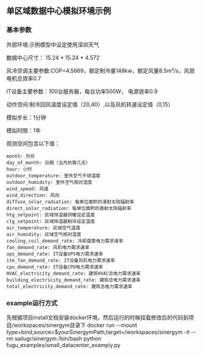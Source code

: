 ## 单区域数据中心模拟环境示例
 
### 基本参数

外部环境:示例模型中设定使用深圳天气 

数据中心尺寸： 15.24 * 15.24 * 4.572 

风冷空调主要参数:COP=4.5669，额定制冷量148kw，额定风量8.5m³/s，风扇电机总效率0.7 

IT设备主要参数：100台服务器，每台功率500W， 电源效率0.9

动作空间:制冷回风温度设定值（20,40）,以及风机转速设定值（0,15）

模拟步长：1分钟

模拟时限：1年

观测空间包含以下值：

    month: 月份
    day_of_month: 日期（当月的第几天）
    hour: 小时
    outdoor_temperature: 室外空气干球温度
    outdoor_humidity: 室外空气相对湿度
    wind_speed: 风速
    wind_direction: 风向
    diffuse_solar_radiation: 每单位面积的漫射太阳辐射率
    direct_solar_radiation: 每单位面积的直射太阳辐射率
    htg_setpoint: 区域恒温器供暖设定温度  
    clg_setpoint: 区域恒温器制冷设定温度
    air_temperature: 区域空气温度
    air_humidity: 区域空气相对湿度
    cooling_coil_demand_rate: 冷却盘管电力需求速率
    fan_demand_rate: 风机电力需求速率
    ups_demand_rate: IT设备UPS电力需求速率
    ite_fan_demand_rate: IT设备风机电力需求速率
    cpu_demand_rate: IT设备CPU电力需求速率
    HVAC_electricity_demand_rate: 建筑HVAC总电力需求速率
    building_electricity_demand_rate: 建筑总电力需求速率
    total_electricity_demand_rate: 建筑总电力需求速率


### example运行方式
先根据项目install文档安装docker环境，然后运行的时候挂载修改后的代码到项目/workspaces/sinergym目录下
docker run --mount type=bind,source=$yourSinergymPath,target=/workspaces/sinergym -it --rm sailugr/sinergym /bin/bash
python fugu_examples/small_datacenter_examply.py
